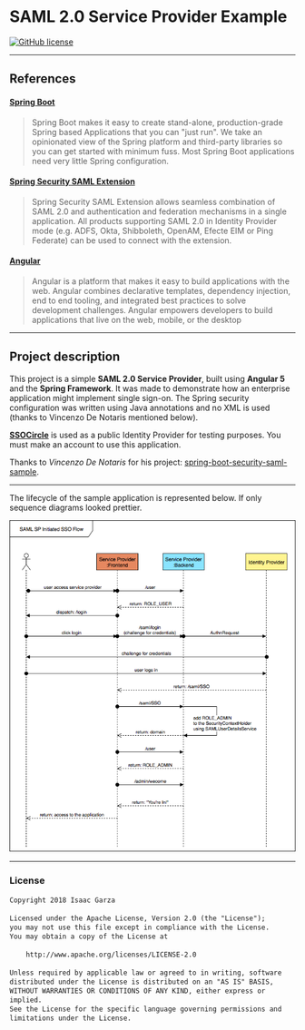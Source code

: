 SAML 2.0 Service Provider Example
====================

[![GitHub license](https://img.shields.io/badge/license-Apache%202-blue.svg)](https://raw.githubusercontent.com/isaacgarza/saml-example/master/LICENSE)

---------

## References

#### [Spring Boot](http://projects.spring.io/spring-boot/)

> Spring Boot makes it easy to create stand-alone, production-grade Spring based Applications that you can "just run".
> We take an opinionated view of the Spring platform and third-party libraries so you can get started with minimum fuss. Most Spring Boot applications need very little Spring configuration.

#### [Spring Security SAML Extension](http://projects.spring.io/spring-security-saml/)

> Spring Security SAML Extension allows seamless combination of SAML 2.0 and authentication and federation mechanisms in a single application. All products supporting SAML 2.0 in Identity Provider mode (e.g. ADFS, Okta, Shibboleth, OpenAM, Efecte EIM or Ping Federate) can be used to connect with the extension.


#### [Angular](https://angular.io)

> Angular is a platform that makes it easy to build applications with the web. Angular combines declarative templates, dependency injection, end to end tooling, and integrated best practices to solve development challenges. Angular empowers developers to build applications that live on the web, mobile, or the desktop

---------

## Project description

This project is a simple **SAML 2.0 Service Provider**, built using **Angular 5** and the **Spring Framework**. It was made to demonstrate how an enterprise application might implement single sign-on. The Spring security configuration was written using Java annotations and no XML is used (thanks to Vincenzo De Notaris mentioned below).

**[SSOCircle](http://www.ssocircle.com/en/portfolio/publicidp/)** is used as a public Identity Provider for testing purposes. You must make an account to use this application.

Thanks to *Vincenzo De Notaris* for his project: [spring-boot-security-saml-sample](https://github.com/vdenotaris/spring-boot-security-saml-sample).

---------

The lifecycle of the sample application is represented below. If only sequence diagrams looked prettier.

![SAML_Authentication.png](readme-images/SAML_Authentication.png)

---------

### License

    Copyright 2018 Isaac Garza

	Licensed under the Apache License, Version 2.0 (the "License");
	you may not use this file except in compliance with the License.
	You may obtain a copy of the License at

	    http://www.apache.org/licenses/LICENSE-2.0

	Unless required by applicable law or agreed to in writing, software
	distributed under the License is distributed on an "AS IS" BASIS,
	WITHOUT WARRANTIES OR CONDITIONS OF ANY KIND, either express or implied.
	See the License for the specific language governing permissions and
	limitations under the License.

